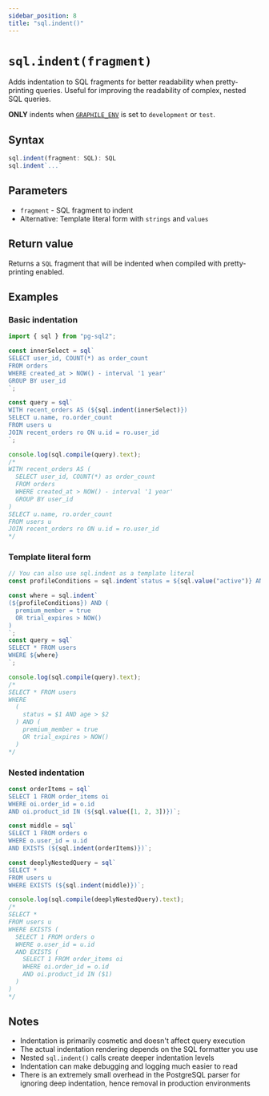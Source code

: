 ```yaml
---
sidebar_position: 8
title: "sql.indent()"
---
```


# `sql.indent(fragment)`

Adds indentation to SQL fragments for better readability when pretty-printing
queries. Useful for improving the readability of complex, nested SQL queries.

**ONLY** indents when [`GRAPHILE_ENV`](../development-mode.md) is set to `development` or `test`.

## Syntax

```ts
sql.indent(fragment: SQL): SQL
sql.indent`...`
```

## Parameters

- `fragment` - SQL fragment to indent
- Alternative: Template literal form with `strings` and `values`

## Return value

Returns a `SQL` fragment that will be indented when compiled with
pretty-printing enabled.

## Examples

### Basic indentation

```js
import { sql } from "pg-sql2";

const innerSelect = sql`
SELECT user_id, COUNT(*) as order_count
FROM orders
WHERE created_at > NOW() - interval '1 year'
GROUP BY user_id
`;

const query = sql`
WITH recent_orders AS (${sql.indent(innerSelect)})
SELECT u.name, ro.order_count
FROM users u
JOIN recent_orders ro ON u.id = ro.user_id
`;

console.log(sql.compile(query).text);
/*
WITH recent_orders AS (
  SELECT user_id, COUNT(*) as order_count
  FROM orders
  WHERE created_at > NOW() - interval '1 year'
  GROUP BY user_id
)
SELECT u.name, ro.order_count
FROM users u
JOIN recent_orders ro ON u.id = ro.user_id
*/
```

### Template literal form

```js
// You can also use sql.indent as a template literal
const profileConditions = sql.indent`status = ${sql.value("active")} AND age > ${sql.value(18)}`;

const where = sql.indent`
(${profileConditions}) AND (
  premium_member = true
  OR trial_expires > NOW()
)
`;
const query = sql`
SELECT * FROM users
WHERE ${where}
`;

console.log(sql.compile(query).text);
/*
SELECT * FROM users
WHERE 
  (
    status = $1 AND age > $2
  ) AND (
    premium_member = true
    OR trial_expires > NOW()
  )
*/
```

### Nested indentation

```js
const orderItems = sql`
SELECT 1 FROM order_items oi
WHERE oi.order_id = o.id
AND oi.product_id IN (${sql.value([1, 2, 3])})`;

const middle = sql`
SELECT 1 FROM orders o
WHERE o.user_id = u.id
AND EXISTS (${sql.indent(orderItems)})`;

const deeplyNestedQuery = sql`
SELECT *
FROM users u
WHERE EXISTS (${sql.indent(middle)})`;

console.log(sql.compile(deeplyNestedQuery).text);
/*
SELECT *
FROM users u
WHERE EXISTS (
  SELECT 1 FROM orders o
  WHERE o.user_id = u.id
  AND EXISTS (
    SELECT 1 FROM order_items oi
    WHERE oi.order_id = o.id
    AND oi.product_id IN ($1)
  )
)
*/
```

## Notes

- Indentation is primarily cosmetic and doesn't affect query execution
- The actual indentation rendering depends on the SQL formatter you use
- Nested `sql.indent()` calls create deeper indentation levels
- Indentation can make debugging and logging much easier to read
- There is an extremely small overhead in the PostgreSQL parser for ignoring
  deep indentation, hence removal in production environments

